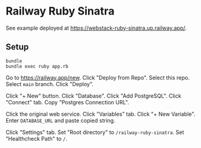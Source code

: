 # Railway Ruby Sinatra

See example deployed at
<https://webstack-ruby-sinatra.up.railway.app/>.

## Setup

```
bundle
bundle exec ruby app.rb
```

Go to <https://railway.app/new>.
Click "Deploy from Repo".
Select this repo.
Select `main` branch.
Click "Deploy".

Click "+ New" button.
Click "Database".
Click "Add PostgreSQL".
Click "Connect" tab.
Copy "Postgres Connection URL".

Click the original web service.
Click "Variables" tab.
Click "+ New Variable".
Enter `DATABASE_URL` and paste copied string.

Click "Settings" tab.
Set "Root directory" to `/railway-ruby-sinatra`.
Set "Healthcheck Path" to `/`.
